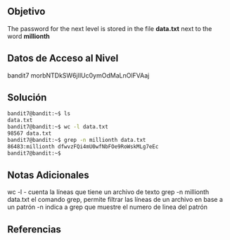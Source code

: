 ## Objetivo
The password for the next level is stored in the file **data.txt** next to the word **millionth**
## Datos de Acceso al Nivel
bandit7
morbNTDkSW6jIlUc0ymOdMaLnOlFVAaj
## Solución
```bash
bandit7@bandit:~$ ls
data.txt
bandit7@bandit:~$ wc -l data.txt
98567 data.txt
bandit7@bandit:~$ grep -n millionth data.txt
86483:millionth dfwvzFQi4mU0wfNbFOe9RoWskMLg7eEc
bandit7@bandit:~$
```
## Notas Adicionales
wc -l - cuenta la líneas que tiene un archivo de texto
grep -n millionth data.txt
	el comando grep, permite filtrar las líneas de un archivo en base a un patrón
	-n indica a grep que muestre el numero de linea del patrón
## Referencias